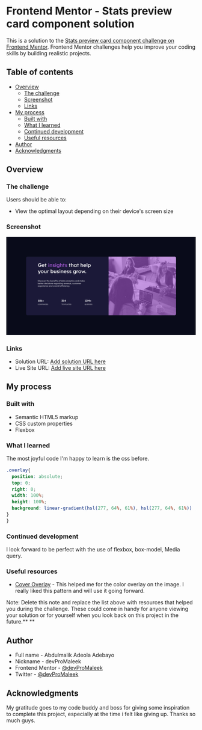 # Frontend Mentor - Stats preview card component solution

This is a solution to the [Stats preview card component challenge on Frontend Mentor](https://www.frontendmentor.io/challenges/stats-preview-card-component-8JqbgoU62). Frontend Mentor challenges help you improve your coding skills by building realistic projects. 

## Table of contents

- [Overview](#overview)
  - [The challenge](#the-challenge)
  - [Screenshot](#screenshot)
  - [Links](#links)
- [My process](#my-process)
  - [Built with](#built-with)
  - [What I learned](#what-i-learned)
  - [Continued development](#continued-development)
  - [Useful resources](#useful-resources)
- [Author](#author)
- [Acknowledgments](#acknowledgments)

## Overview

### The challenge

Users should be able to:

- View the optimal layout depending on their device's screen size

### Screenshot

![Desktop View](images/Stat%20Component.png)

### Links

- Solution URL: [Add solution URL here](https://your-solution-url.com)
- Live Site URL: [Add live site URL here](https://your-live-site-url.com)

## My process

### Built with

- Semantic HTML5 markup
- CSS custom properties
- Flexbox

### What I learned

The most joyful code I'm happy to learn is the css before. 



```css
.overlay{
  position: absolute;
  top: 0;
  right: 0;
  width: 100%;
  height: 100%;
  background: linear-gradient(hsl(277, 64%, 61%), hsl(277, 64%, 61%)) ;
}
}
```

### Continued development

I look forward to be perfect with the use of flexbox, box-model, Media query.

### Useful resources

- [Cover Overlay](https://www.https://www.youtube.com/watch?v=ZJZtmD3H9Sc) - This helped me for the color overlay on the image. I really liked this pattern and will use it going forward.

Note: Delete this note and replace the list above with resources that helped you during the challenge. These could come in handy for anyone viewing your solution or for yourself when you look back on this project in the future.**
**
## Author

- Full name - Abdulmalik Adeola Adebayo
- Nickname - devProMaleek
- Frontend Mentor - [@devProMaleek](https://www.frontendmentor.io/profile/devProMaleek)
- Twitter - [@devProMaleek](https://www.twitter.com/devProMaleek)


## Acknowledgments

My gratitude goes to my code buddy and boss for giving some inspiration to complete this project, especially at the time i felt like giving up. Thanks so much guys.
